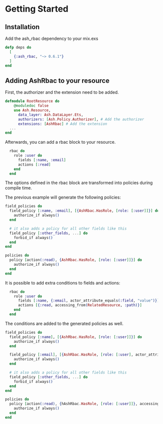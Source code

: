 # Getting Started

## Installation

Add the ash_rbac dependency to your mix.exs

```elixir
defp deps do
  [
    {:ash_rbac, "~> 0.6.1"}
  ]
end
```

## Adding AshRbac to your resource

First, the authorizer and the extension need to be added.

```elixir
defmodule RootResource do
    @moduledoc false
    use Ash.Resource,
      data_layer: Ash.DataLayer.Ets,
      authorizers: [Ash.Policy.Authorizer], # Add the authorizer
      extensions: [AshRbac] # Add the extension
  ...
end
```

Afterwards, you can add a rbac block to your resource.

```elixir
  rbac do
    role :user do
      fields [:name, :email]
      actions [:read]
    end
  end
```

The options defined in the rbac block are transformed into policies during compile time.

The previous example will generate the following policies:

```elixir
field_policies do
  field_policy [:name, :email], [{AshRbac.HasRole, [role: [:user]]}] do
    authorize_if always()
  end

  # it also adds a policy for all other fields like this
  field_policy [:other_fields, ...] do
    forbid_if always()
  end
end

policies do
  policy [action(:read), {AshRbac.HasRole, [role: [:user]]}] do
    authorize_if always()
  end
end
```

It is possible to add extra conditions to fields and actions:

```elixir
  rbac do
    role :user do
      fields [:name, {:email, actor_attribute_equals(:field, "value")}]
      actions [{:read, accessing_from(RelatedResource, :path)}]
    end
  end
```

The conditions are added to the generated policies as well.

```elixir
field_policies do
  field_policy [:name], [{AshRbac.HasRole, [role: [:user]]}] do
    authorize_if always()
  end

  field_policy [:email], [{AshRbac.HasRole, [role: [:user], actor_attribute_equals(:field, "value")]}] do
    authorize_if always()
  end

  # it also adds a policy for all other fields like this
  field_policy [:other_fields, ...] do
    forbid_if always()
  end
end

policies do
  policy [action(:read), {hAshRbac.HasRole, [role: [:user]]}, accessing_from(RelatedResource, :path)] do
    authorize_if always()
  end
end
```
